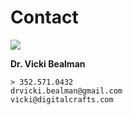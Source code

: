 # Contact 

![](https://coursereport-production.imgix.net/uploads/school/logo/220/original/social-media.png?w=200&h=200)

**Dr. Vicki Bealman**

    > 352.571.0432
    drvicki.bealman@gmail.com
    vicki@digitalcrafts.com

